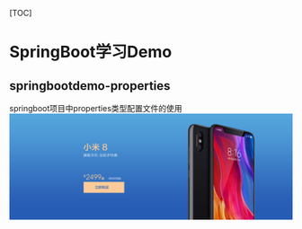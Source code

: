 [TOC]
# SpringBoot学习Demo
## springbootdemo-properties
springboot项目中properties类型配置文件的使用
![测试图片](https://github.com/staybug/resources/blob/master/pictures/xmad_15401721446736_EzUqm.jpg)